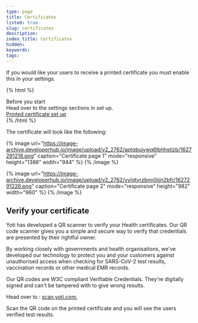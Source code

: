 ```yaml
---
type: page
title: Certificates
listed: true
slug: certificates
description: 
index_title: Certificates
hidden: 
keywords: 
tags: 
---
```


If you would like your users to receive a printed certificate you must enable this in your settings. 

{% html %}
<div class="alert-BYS">
   <div class="alert-title" id="BYS">
      Before you start
   </div>
   <div class="alert-text" >
        Head over to the settings sections in set up. 
   </div>
   <div class="alert-links"> 
      <a href="/health/settings#printed-certificate">Printed certificate set up</a>
   </div>
</div>
{% /html %}

The certificate will look like the following: 

{% image url="https://image-archive.developerhub.io/image/upload/v2_2762/aptqbuiywq6lbhhstlzb/1627291216.png" caption="Certificate page 1" mode="responsive" height="1386" width="944" %}
{% /image %}

{% image url="https://image-archive.developerhub.io/image/upload/v2_2762/vvlqtyrzbnn0ijjn2bfr/1627291226.png" caption="Certificate page 2" mode="responsive" height="982" width="960" %}
{% /image %}

## Verify your certificate

Yoti has developed a QR scanner to verify your Health certificates. Our QR code scanner gives you a simple and secure way to verify that credentials are presented by their rightful owner.

By working closely with governments and health organisations, we've developed our technology to protect you and your customers against unauthorised access when checking for SARS-CoV-2 test results, vaccination records or other medical EMR records.

Our QR codes are W3C compliant Verifiable Credentials. They're digitally signed and can't be tampered with to give wrong results.

Head over to : [scan.yoti.com. ](https://scan.yoti.com/)

Scan the QR code on the printed certificate and you will see the users verified test results.